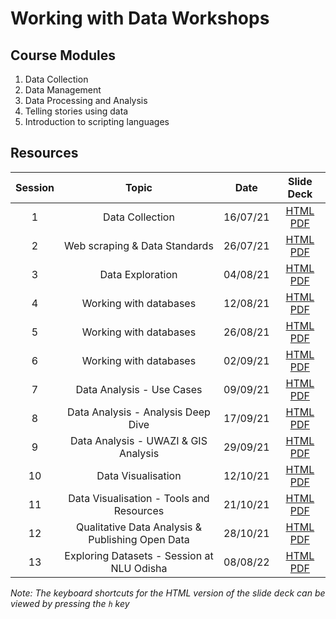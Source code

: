 
# Working with Data Workshops

## Course Modules

1.  Data Collection
2.  Data Management
3.  Data Processing and Analysis
4.  Telling stories using data
5.  Introduction to scripting languages

## Resources

| Session |                      Topic                       |   Date   |                                                                                                                Slide Deck                                                                                                                 |
|:-------:|:------------------------------------------------:|:--------:|:-----------------------------------------------------------------------------------------------------------------------------------------------------------------------------------------------------------------------------------------:|
|    1    |                 Data Collection                  | 16/07/21 |           [HTML](https://civicdatalab.in/Working-with-Data-Workshops/modules/module_1_data_collection/session-1.html) [PDF](https://civicdatalab.in/Working-with-Data-Workshops/modules/module_1_data_collection/session-1.pdf)           |
|    2    |          Web scraping & Data Standards           | 26/07/21 | [HTML](https://civicdatalab.in/Working-with-Data-Workshops/modules/module_1_data_collection/session-2/session-2.html) [PDF](https://civicdatalab.in/Working-with-Data-Workshops/modules/module_1_data_collection/session-2/session-2.pdf) |
|    3    |                 Data Exploration                 | 04/08/21 |          [HTML](https://civicdatalab.in/Working-with-Data-Workshops/modules/module_2_data_exploration/session-1.html) [PDF](https://civicdatalab.in/Working-with-Data-Workshops/modules/module_2_data_exploration/session-1.pdf)          |
|    4    |              Working with databases              | 12/08/21 |          [HTML](https://civicdatalab.in/Working-with-Data-Workshops/modules/module_2_data_exploration/session-2.html) [PDF](https://civicdatalab.in/Working-with-Data-Workshops/modules/module_2_data_exploration/session-2.pdf)          |
|    5    |              Working with databases              | 26/08/21 |          [HTML](https://civicdatalab.in/Working-with-Data-Workshops/modules/module_2_data_exploration/session-3.html) [PDF](https://civicdatalab.in/Working-with-Data-Workshops/modules/module_2_data_exploration/session-3.pdf)          |
|    6    |              Working with databases              | 02/09/21 |          [HTML](https://civicdatalab.in/Working-with-Data-Workshops/modules/module_2_data_exploration/session-4.html) [PDF](https://civicdatalab.in/Working-with-Data-Workshops/modules/module_2_data_exploration/session-4.pdf)          |
|    7    |            Data Analysis - Use Cases             | 09/09/21 |   [HTML](https://civicdatalab.in/Working-with-Data-Workshops/modules/module_3_data_analysis/session-1/session-1.html) [PDF](https://civicdatalab.in/Working-with-Data-Workshops/modules/module_3_data_analysis/session-1/session-1.pdf)   |
|    8    |        Data Analysis - Analysis Deep Dive        | 17/09/21 |   [HTML](https://civicdatalab.in/Working-with-Data-Workshops/modules/module_3_data_analysis/session-2/session-2.html) [PDF](https://civicdatalab.in/Working-with-Data-Workshops/modules/module_3_data_analysis/session-2/session-2.pdf)   |
|    9    |       Data Analysis - UWAZI & GIS Analysis       | 29/09/21 |      [HTML](https://docs.google.com/presentation/d/16-2zyEQI_Mn93LZ7iTcVKMG40POPGw_RThNwCsQNqls/edit?usp=sharing) [PDF](https://civicdatalab.in/Working-with-Data-Workshops/modules/module_3_data_analysis/session-3/session-3.pdf)       |
|   10    |                Data Visualisation                | 12/10/21 |        [HTML](https://civicdatalab.in/Working-with-Data-Workshops/modules/module_4_data_viz/session-1/session-1.html) [PDF](https://civicdatalab.in/Working-with-Data-Workshops/modules/module_4_data_viz/session-1/session-1.pdf)        |
|   11    |     Data Visualisation - Tools and Resources     | 21/10/21 |        [HTML](https://civicdatalab.in/Working-with-Data-Workshops/modules/module_4_data_viz/session-2/session-2.html) [PDF](https://civicdatalab.in/Working-with-Data-Workshops/modules/module_4_data_viz/session-2/session-2.pdf)        |
|   12    | Qualitative Data Analysis & Publishing Open Data | 28/10/21 | [HTML](https://civicdatalab.in/Working-with-Data-Workshops/modules/module_5_qualitative_data_analysis/session-1.html) [PDF](https://civicdatalab.in/Working-with-Data-Workshops/modules/module_5_qualitative_data_analysis/session-1.pdf) |
|   13    |    Exploring Datasets - Session at NLU Odisha    | 08/08/22 |       [HTML](https://civicdatalab.in/Working-with-Data-Workshops/modules/module_2_data_exploration/session_nluo.html) [PDF](https://civicdatalab.in/Working-with-Data-Workshops/modules/module_2_data_exploration/session_nluo.pdf)       |

*Note: The keyboard shortcuts for the HTML version of the slide deck can
be viewed by pressing the `h` key*
